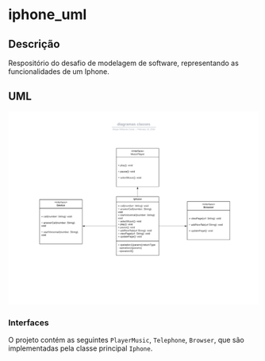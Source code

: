 # iphone_uml

## Descrição
Respositório do desafio de modelagem de software, representando as funcionalidades de um Iphone.

## UML
<p align="center">
    <img src="docs/diagramas classes.png">
</p>

### Interfaces
O projeto contém as seguintes `PlayerMusic`, `Telephone`, `Browser`, que são implementadas pela classe principal `Iphone`.